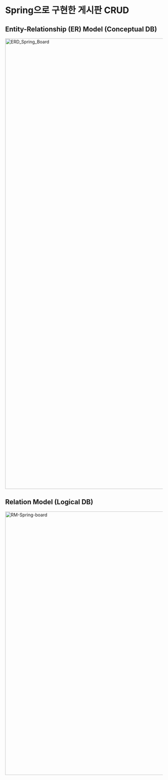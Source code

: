 # Spring으로 구현한 게시판 CRUD
## Entity-Relationship (ER) Model (Conceptual DB)
<img width="3384" height="1438" alt="ERD_Spring_Board" src="https://github.com/user-attachments/assets/9a312d01-3e36-4591-acd0-0d102f183e7d" />

## Relation Model (Logical DB)
<img width="1340" height="841" alt="RM-Spring-board" src="https://github.com/user-attachments/assets/2513abf9-2fd4-46c0-8d29-5c3bd54c8b09" />
